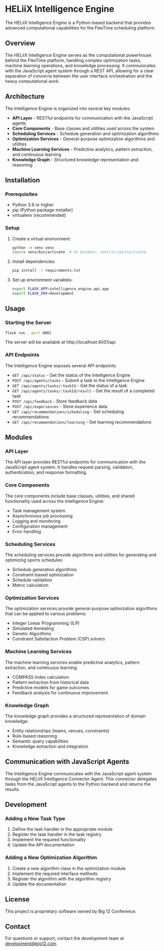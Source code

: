 # HELiiX Intelligence Engine

The HELiiX Intelligence Engine is a Python-based backend that provides advanced computational capabilities for the FlexTime scheduling platform.

## Overview

The HELiiX Intelligence Engine serves as the computational powerhouse behind the FlexTime platform, handling complex optimization tasks, machine learning operations, and knowledge processing. It communicates with the JavaScript agent system through a REST API, allowing for a clear separation of concerns between the user interface orchestration and the heavy computational work.

## Architecture

The Intelligence Engine is organized into several key modules:

- **API Layer** - RESTful endpoints for communication with the JavaScript agents
- **Core Components** - Base classes and utilities used across the system
- **Scheduling Services** - Schedule generation and optimization algorithms
- **Optimization Services** - General-purpose optimization algorithms and utilities
- **Machine Learning Services** - Predictive analytics, pattern extraction, and continuous learning
- **Knowledge Graph** - Structured knowledge representation and reasoning

## Installation

### Prerequisites

- Python 3.9 or higher
- pip (Python package installer)
- virtualenv (recommended)

### Setup

1. Create a virtual environment:
   ```bash
   python -m venv venv
   source venv/bin/activate  # On Windows: venv\Scripts\activate
   ```

2. Install dependencies:
   ```bash
   pip install -r requirements.txt
   ```

3. Set up environment variables:
   ```bash
   export FLASK_APP=intelligence_engine.api.app
   export FLASK_ENV=development
   ```

## Usage

### Starting the Server

```bash
flask run --port 4001
```

The server will be available at http://localhost:4001/api

### API Endpoints

The Intelligence Engine exposes several API endpoints:

- `GET /api/status` - Get the status of the Intelligence Engine
- `POST /api/agents/tasks` - Submit a task to the Intelligence Engine
- `GET /api/agents/tasks/:taskId` - Get the status of a task
- `GET /api/agents/tasks/:taskId/result` - Get the result of a completed task
- `POST /api/feedback` - Store feedback data
- `POST /api/experiences` - Store experience data
- `GET /api/recommendations/scheduling` - Get scheduling recommendations
- `GET /api/recommendations/learning` - Get learning recommendations

## Modules

### API Layer

The API layer provides RESTful endpoints for communication with the JavaScript agent system. It handles request parsing, validation, authentication, and response formatting.

### Core Components

The core components include base classes, utilities, and shared functionality used across the Intelligence Engine:

- Task management system
- Asynchronous job processing
- Logging and monitoring
- Configuration management
- Error handling

### Scheduling Services

The scheduling services provide algorithms and utilities for generating and optimizing sports schedules:

- Schedule generation algorithms
- Constraint-based optimization
- Schedule validation
- Metric calculation

### Optimization Services

The optimization services provide general-purpose optimization algorithms that can be applied to various problems:

- Integer Linear Programming (ILP)
- Simulated Annealing
- Genetic Algorithms
- Constraint Satisfaction Problem (CSP) solvers

### Machine Learning Services

The machine learning services enable predictive analytics, pattern extraction, and continuous learning:

- COMPASS Index calculation
- Pattern extraction from historical data
- Predictive models for game outcomes
- Feedback analysis for continuous improvement

### Knowledge Graph

The knowledge graph provides a structured representation of domain knowledge:

- Entity relationships (teams, venues, constraints)
- Rule-based reasoning
- Semantic query capabilities
- Knowledge extraction and integration

## Communication with JavaScript Agents

The Intelligence Engine communicates with the JavaScript agent system through the HELiiX Intelligence Connector Agent. This connector delegates tasks from the JavaScript agents to the Python backend and returns the results.

## Development

### Adding a New Task Type

1. Define the task handler in the appropriate module
2. Register the task handler in the task registry
3. Implement the required functionality
4. Update the API documentation

### Adding a New Optimization Algorithm

1. Create a new algorithm class in the optimization module
2. Implement the required interface methods
3. Register the algorithm with the algorithm registry
4. Update the documentation

## License

This project is proprietary software owned by Big 12 Conference.

## Contact

For questions or support, contact the development team at development@big12.com.